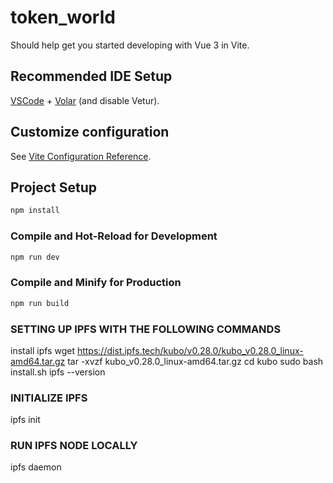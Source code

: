 # token_world

Should help get you started developing with Vue 3 in Vite.

## Recommended IDE Setup

[VSCode](https://code.visualstudio.com/) + [Volar](https://marketplace.visualstudio.com/items?itemName=Vue.volar) (and disable Vetur).

## Customize configuration

See [Vite Configuration Reference](https://vitejs.dev/config/).

## Project Setup

```sh
npm install
```

### Compile and Hot-Reload for Development

```sh
npm run dev
```

### Compile and Minify for Production

```sh
npm run build
```

### SETTING UP IPFS WITH THE FOLLOWING COMMANDS

install ipfs 
wget https://dist.ipfs.tech/kubo/v0.28.0/kubo_v0.28.0_linux-amd64.tar.gz
tar -xvzf kubo_v0.28.0_linux-amd64.tar.gz
cd kubo
sudo bash install.sh
ipfs --version

### INITIALIZE IPFS
 ipfs init

### RUN IPFS NODE LOCALLY
ipfs daemon
